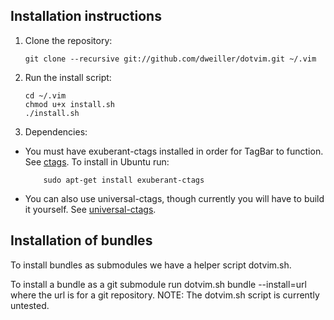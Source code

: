 Installation instructions
-------------------------

1.  Clone the repository:

		git clone --recursive git://github.com/dweiller/dotvim.git ~/.vim
2.  Run the install script:

		cd ~/.vim
		chmod u+x install.sh
		./install.sh
3. Dependencies:
  - You must have exuberant-ctags installed in order for TagBar to function. See [ctags](http://ctags.sourceforge.net/ctags.html). To install in Ubuntu run:

			sudo apt-get install exuberant-ctags

  - You can also use universal-ctags, though currently you will have to build it yourself. See [universal-ctags](http://github.com/universal-ctags/ctags).

Installation of bundles
-----------------------

To install bundles as submodules we have a helper script dotvim.sh.

To install a bundle as a git submodule run
		dotvim.sh bundle --install=url
where the url is for a git repository. NOTE: The dotvim.sh script is currently untested.
